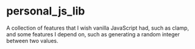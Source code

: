# personal_js_lib
A collection of features that I wish vanilla JavaScript had, such as clamp, and some features I depend on, such as generating a random integer between two values.
